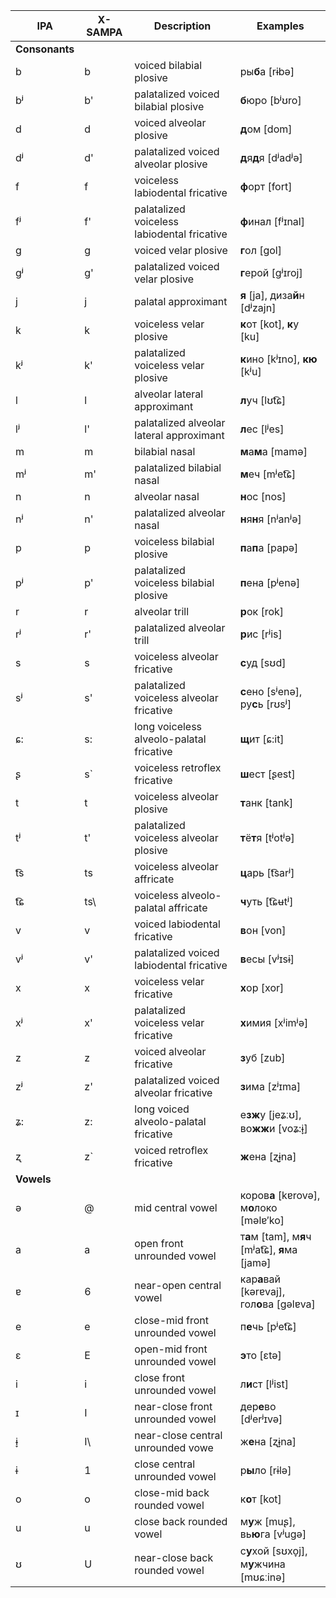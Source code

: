 IPA | X-SAMPA | Description | Examples
----- | ----- | ----- | -----
**Consonants** | | |
b | b | voiced bilabial plosive | ры**б**а [rɨbə]
bʲ | b' | palatalized voiced bilabial plosive | **б**юро [bʲʊro]
d | d | voiced alveolar plosive | **д**ом [dom]
dʲ | d' | palatalized voiced alveolar plosive | **д**я**д**я [dʲadʲə]
f | f | voiceless labiodental fricative | **ф**орт [fort]
fʲ | f' | palatalized voiceless labiodental fricative | **ф**инал [fʲɪnal]
g | g | voiced velar plosive | **г**ол [gol]
ɡʲ | g' | palatalized voiced velar plosive | **г**ерой [ɡʲɪroj]
j | j | palatal approximant | **я** [ja], диза**й**н [dʲzajn]
k | k | voiceless velar plosive | **к**от [kot], **к**у [ku]
kʲ | k' | palatalized voiceless velar plosive | **к**ино [kʲɪno], **кю** [kʲu]
l | l | alveolar lateral approximant | **л**уч [lʊt͡ɕ]
lʲ | l' | palatalized alveolar lateral approximant | **л**ес [lʲes]
m | m | bilabial nasal | **м**а**м**а [mamə]
mʲ | m' | palatalized bilabial nasal | **м**еч [mʲet͡ɕ]
n | n | alveolar nasal | **н**ос [nos]
nʲ | n' | palatalized alveolar nasal | **н**я**н**я [nʲanʲə]
p | p | voiceless bilabial plosive | **п**а**п**а [papə]
pʲ | p' | palatalized voiceless bilabial plosive | **п**ена [pʲenə]
r | r | alveolar trill | **р**ок [rok]
rʲ | r' | palatalized alveolar trill | **р**ис [rʲis]
s | s | voiceless alveolar fricative | **с**уд [sʊd]
sʲ | s' | palatalized voiceless alveolar fricative | **с**ено [sʲenə], ру**с**ь [rʊsʲ]
ɕ: | s\: | long voiceless alveolo-palatal fricative | **щ**ит [ɕ:it]
ʂ | s` | voiceless retroflex fricative | **ш**ест [ʂest]
t | t | voiceless alveolar plosive | **т**анк [tank]
tʲ | t' | palatalized voiceless alveolar plosive | **т**ё**т**я [tʲotʲə]
t͡s | ts | voiceless alveolar affricate | **ц**арь [t͡sarʲ]
t͡ɕ | ts\ | voiceless alveolo-palatal affricate | **ч**уть [t͡ɕʉtʲ]
v | v | voiced labiodental fricative | **в**он [von]
vʲ | v' | palatalized voiced labiodental fricative | **в**есы [vʲɪsɨ]
x | x | voiceless velar fricative | **х**ор [xor]
xʲ | x' | palatalized voiceless velar fricative | **х**имия [xʲimʲə]
z | z | voiced alveolar fricative | **з**уб [zub]
zʲ | z' | palatalized voiced alveolar fricative | **з**има [zʲɪma]
ʑ: | z\: | long voiced alveolo-palatal fricative | е**зж**у [jeʑːʊ], во**жж**и [voʑ:ɨ̞]
ʐ | z` | voiced retroflex fricative | **ж**ена [ʐɨ̞na]
**Vowels** | | |
ə | @ | mid central vowel | коров**а** [kɐrovə], м**о**локо [məlɐ′ko]
a | a | open front unrounded vowel | т**а**м [tam], м**я**ч [mʲat͡ɕ], **я**ма [jamə]
ɐ | 6 | near-open central vowel | кар**а**вай [kərɐvaj], гол**о**ва [gəlɐva]
e | e | close-mid front unrounded vowel | п**е**чь [pʲet͡ɕ]
ɛ | E | open-mid front unrounded vowel | **э**то [ɛtə]
i | i | close front unrounded vowel | л**и**ст [lʲist]
ɪ | I | near-close front unrounded vowel| дер**е**во [dʲerʲɪvə]
ɨ̞ | I\ | near-close central unrounded vowe | ж**е**на [ʐɨ̞na]
ɨ | 1 | close central unrounded vowel | р**ы**ло [rɨlə]
o | o | close-mid back rounded vowel | к**о**т [kot]
u | u | close back rounded vowel | м**у**ж [muʂ], вь**ю**га [vʲugə]
ʊ | U | near-close back rounded vowel | с**у**хой [sʊxo̞j], м**у**жчина [mʊɕːinə]